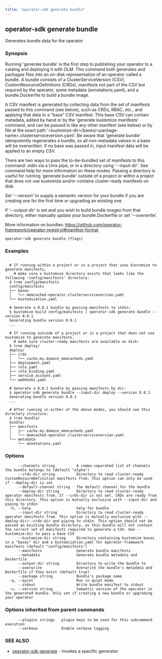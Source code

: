 ```yaml
---
title: "operator-sdk generate bundle"
---
```

## operator-sdk generate bundle

Generates bundle data for the operator

### Synopsis


Running 'generate bundle' is the first step to publishing your operator to a catalog and deploying it with OLM.
This command both generates and packages files into an on-disk representation of an operator called a bundle.
A bundle consists of a ClusterServiceVersion (CSV), CustomResourceDefinitions (CRDs),
manifests not part of the CSV but required by the operator, some metadata (annotations.yaml),
and a bundle.Dockerfile to build a bundle image.

A CSV manifest is generated by collecting data from the set of manifests passed to this command (see below),
such as CRDs, RBAC, etc., and applying that data to a "base" CSV manifest. This base CSV can contain metadata,
added by hand or by the 'generate kustomize manifests' command, and can be passed in like any other manifest
(see below) or by file at the exact path '&lt;kustomize-dir&gt;/bases/&lt;package-name&gt;.clusterserviceversion.yaml'.
Be aware that 'generate bundle' idempotently regenerates a bundle, so all non-metadata values in a base
will be overwritten. If no base was passed in, input manifest data will be applied to an empty CSV.

There are two ways to pass the to-be-bundled set of manifests to this command: stdin via a Unix pipe,
or in a directory using '--input-dir'. See command help for more information on these modes.
Passing a directory is useful for running 'generate bundle' outside of a project or within a project
that does not use kustomize and/or contains cluster-ready manifests on disk.

Set '--version' to supply a semantic version for your bundle if you are creating one
for the first time or upgrading an existing one.

If '--output-dir' is set and you wish to build bundle images from that directory,
either manually update your bundle.Dockerfile or set '--overwrite'.

More information on bundles:
https://github.com/operator-framework/operator-registry/#manifest-format


```
operator-sdk generate bundle [flags]
```

### Examples

```

  # If running within a project or in a project that uses kustomize to generate manifests,
	# make sure a kustomize directory exists that looks like the following 'config/manifests' directory:
  $ tree config/manifests
  config/manifests
  ├── bases
  │   └── memcached-operator.clusterserviceversion.yaml
  └── kustomization.yaml

  # Generate a 0.0.1 bundle by passing manifests to stdin:
  $ kustomize build config/manifests | operator-sdk generate bundle --version 0.0.1
  Generating bundle version 0.0.1
  ...

  # If running outside of a project or in a project that does not use kustomize to generate manifests,
	# make sure cluster-ready manifests are available on disk:
  $ tree deploy/
  deploy/
  ├── crds
  │   └── cache.my.domain_memcacheds.yaml
  ├── deployment.yaml
  ├── role.yaml
  ├── role_binding.yaml
  ├── service_account.yaml
  └── webhooks.yaml

  # Generate a 0.0.1 bundle by passing manifests by dir:
  $ operator-sdk generate bundle --input-dir deploy --version 0.0.1
  Generating bundle version 0.0.1
  ...

  # After running in either of the above modes, you should see this directory structure:
  $ tree bundle/
  bundle/
  ├── manifests
  │   ├── cache.my.domain_memcacheds.yaml
  │   └── memcached-operator.clusterserviceversion.yaml
  └── metadata
      └── annotations.yaml

```

### Options

```
      --channels string          A comma-separated list of channels the bundle belongs to (default "alpha")
      --crds-dir string          Directory to read cluster-ready CustomResoureDefinition manifests from. This option can only be used if --deploy-dir is set
      --default-channel string   The default channel for the bundle
      --deploy-dir string        Directory to read cluster-ready operator manifests from. If --crds-dir is not set, CRDs are ready from this directory. This option is mutually exclusive with --input-dir and piping to stdin
  -h, --help                     help for bundle
      --input-dir string         Directory to read cluster-ready operator manifests from. This option is mutually exclusive with --deploy-dir/--crds-dir and piping to stdin. This option should not be passed an existing bundle directory, as this bundle will not contain the correct set of manifests required to generate a CSV. Use --kustomize-dir to pass a base CSV
      --kustomize-dir string     Directory containing kustomize bases in a "bases" dir and a kustomization.yaml for operator-framework manifests (default "config/manifests")
      --manifests                Generate bundle manifests
      --metadata                 Generate bundle metadata and Dockerfile
      --output-dir string        Directory to write the bundle to
      --overwrite                Overwrite the bundle's metadata and Dockerfile if they exist (default true)
      --package string           Bundle's package name
  -q, --quiet                    Run in quiet mode
      --stdout                   Write bundle manifest to stdout
  -v, --version string           Semantic version of the operator in the generated bundle. Only set if creating a new bundle or upgrading your operator
```

### Options inherited from parent commands

```
      --plugins strings   plugin keys to be used for this subcommand execution
      --verbose           Enable verbose logging
```

### SEE ALSO

* [operator-sdk generate](../operator-sdk_generate)	 - Invokes a specific generator

